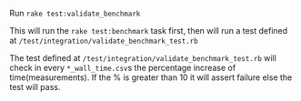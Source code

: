 Run `rake test:validate_benchmark`


This will run the `rake test:benchmark` task first, then will
run a test defined at `/test/integration/validate_benchmark_test.rb`


The test defined at `/test/integration/validate_benchmark_test.rb` will 
check in every `*_wall_time.csv`s the percentage increase of time(measurements). 
If the % is greater than 10 it will assert failure else the test will pass.
